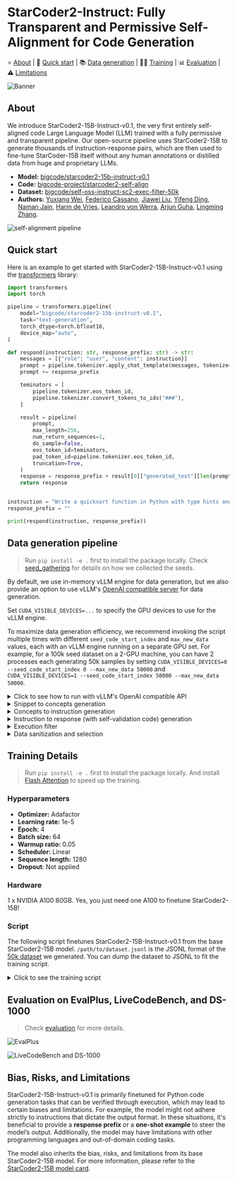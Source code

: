 # StarCoder2-Instruct: Fully Transparent and Permissive Self-Alignment for Code Generation

<p align="left">
    ⭐️&nbsp;<a href="#about">About</a>
    | 🚀&nbsp;<a href="#quick-start">Quick start</a>
    | 📚&nbsp;<a href="#data-generation-pipeline">Data generation</a>
    | 🧑‍💻&nbsp;<a href="#training-details">Training</a>
    | 📊&nbsp;<a href="#evaluation-on-evalplus-livecodebench-and-ds-1000">Evaluation</a>
    | ⚠️&nbsp;<a href="#bias-risks-and-limitations">Limitations</a>
</p>

![Banner](https://huggingface.co/datasets/bigcode/starcoder2-instruct-assets/resolve/main/banner.png)

<!-- 
> [!WARNING]
> This documentation is still WIP. -->

## About

We introduce StarCoder2-15B-Instruct-v0.1, the very first entirely self-aligned code Large Language Model (LLM) trained with a fully permissive and transparent pipeline. Our open-source pipeline uses StarCoder2-15B to generate thousands of instruction-response pairs, which are then used to fine-tune StarCoder-15B itself without any human annotations or distilled data from huge and proprietary LLMs.

- **Model:** [bigcode/starcoder2-15b-instruct-v0.1](https://huggingface.co/bigcode/starcoder2-instruct-15b-v0.1)
- **Code:** [bigcode-project/starcoder2-self-align](https://github.com/bigcode-project/starcoder2-self-align)
- **Dataset:** [bigcode/self-oss-instruct-sc2-exec-filter-50k](https://huggingface.co/datasets/bigcode/self-oss-instruct-sc2-exec-filter-50k/)
- **Authors:**
[Yuxiang Wei](https://yuxiang.cs.illinois.edu),
[Federico Cassano](https://federico.codes/),
[Jiawei Liu](https://jw-liu.xyz),
[Yifeng Ding](https://yifeng-ding.com),
[Naman Jain](https://naman-ntc.github.io),
[Harm de Vries](https://www.harmdevries.com),
[Leandro von Werra](https://twitter.com/lvwerra),
[Arjun Guha](https://www.khoury.northeastern.edu/home/arjunguha/main/home/),
[Lingming Zhang](https://lingming.cs.illinois.edu).

![self-alignment pipeline](https://huggingface.co/datasets/bigcode/starcoder2-instruct-assets/resolve/main/method.png)

## Quick start

Here is an example to get started with StarCoder2-15B-Instruct-v0.1 using the [transformers](https://huggingface.co/docs/transformers/index) library:

```python
import transformers
import torch

pipeline = transformers.pipeline(
    model="bigcode/starcoder2-15b-instruct-v0.1",
    task="text-generation",
    torch_dtype=torch.bfloat16,
    device_map="auto",
)

def respond(instruction: str, response_prefix: str) -> str:
    messages = [{"role": "user", "content": instruction}]
    prompt = pipeline.tokenizer.apply_chat_template(messages, tokenize=False)
    prompt += response_prefix

    teminators = [
        pipeline.tokenizer.eos_token_id,
        pipeline.tokenizer.convert_tokens_to_ids("###"),
    ]

    result = pipeline(
        prompt,
        max_length=256,
        num_return_sequences=1,
        do_sample=False,
        eos_token_id=teminators,
        pad_token_id=pipeline.tokenizer.eos_token_id,
        truncation=True,
    )
    response = response_prefix + result[0]["generated_text"][len(prompt) :].split("###")[0].rstrip()
    return response


instruction = "Write a quicksort function in Python with type hints and a 'less_than' parameter for custom sorting criteria."
response_prefix = ""

print(respond(instruction, response_prefix))
```

## Data generation pipeline

> Run `pip install -e .` first to install the package locally. Check [seed_gathering](seed_gathering/) for details on how we collected the seeds.

By default, we use in-memory vLLM engine for data generation, but we also provide an option to use vLLM's [OpenAI compatible server](https://docs.vllm.ai/en/latest/serving/openai_compatible_server.html) for data generation.

Set `CUDA_VISIBLE_DEVICES=...` to specify the GPU devices to use for the vLLM engine.

To maximize data generation efficiency, we recommend invoking the script multiple times with different `seed_code_start_index` and `max_new_data` values, each with an vLLM engine running on a separate GPU set. For example, for a 100k seed dataset on a 2-GPU machine, you can have 2 processes each generating 50k samples by setting `CUDA_VISIBLE_DEVICES=0 --seed_code_start_index 0 --max_new_data 50000` and `CUDA_VISIBLE_DEVICES=1 --seed_code_start_index 50000 --max_new_data 50000`.

<details>

<summary>Click to see how to run with vLLM's OpenAI compatible API</summary>

To do so, make sure the vLLM server is running, and the associated `openai` environment variables are set.

For example, you can start an vLLM server with `docker`:

```shell
docker run --gpus '"device=0"' \
    -v $HF_HOME:/root/.cache/huggingface \                            
    -p 10000:8000 \
    --ipc=host \
    vllm/vllm-openai:v0.3.3 \
    --model bigcode/starcoder2-15b \
    --tensor-parallel-size 1 --dtype bfloat16
```

And then set the environment variables as follows:

```shell
export OPENAI_API_KEY="EMPTY"
export OPENAI_BASE_URL="http://localhost:10000/v1/"
```

You will also need to set `--use_vllm_server True` in the following commands.

</details>

<details>

<summary>Snippet to concepts generation</summary>

```shell
MODEL=bigcode/starcoder2-15b
MAX_NEW_DATA=1000000
python src/star_align/self_ossinstruct.py \
    --use_vllm_server False \
    --instruct_mode "S->C" \
    --seed_data_files /path/to/seeds.jsonl \
    --max_new_data $MAX_NEW_DATA \
    --tag concept_gen \
    --temperature 0.7 \
    --seed_code_start_index 0 \
    --model $MODEL \
    --num_fewshots 8 \
    --num_batched_requests 2000 \
    --num_sample_per_request 1
```

</details>

<details>

<summary>Concepts to instruction generation</summary>

```shell
MODEL=bigcode/starcoder2-15b
MAX_NEW_DATA=1000000
python src/star_align/self_ossinstruct.py \
    --instruct_mode "C->I" \
    --seed_data_files /path/to/concepts.jsonl \
    --max_new_data $MAX_NEW_DATA \
    --tag instruction_gen \
    --temperature 0.7 \
    --seed_code_start_index 0 \
    --model $MODEL \
    --num_fewshots 8 \
    --num_sample_per_request 1 \
    --num_batched_request 2000
```

</details>

<details>

<summary>Instruction to response (with self-validation code) generation</summary>

```shell
MODEL=bigcode/starcoder2-15b
MAX_NEW_DATA=1000000
python src/star_align/self_ossinstruct.py \
    --instruct_mode "I->R" \
    --seed_data_files path/to/instructions.jsonl  \
    --max_new_data $MAX_NEW_DATA \
    --tag response_gen \
    --seed_code_start_index 0 \
    --model $MODEL \
    --num_fewshots 1 \
    --num_batched_request 500 \
    --num_sample_per_request 10 \
    --temperature 0.7
```

</details>

<details>

<summary>Execution filter</summary>

> **Warning:** Though we implemented reliability guards, it is highly recommended to run execution in a sandbox environment we provided.
<!-- 
```shell
python src/star_align/execution_filter.py --response_path /path/to/response.jsonl --result_path /path/to/filtered.jsonl
# The current implementation may cause deadlock.
# If you encounter deadlock, manually do `ps -ef | grep execution_filter` and kill the stuck process.
# Note that filtered.jsonl may contain multiple passing samples for the same instruction which needs further selection.
``` -->

To use the Docker container for executing code, you will first need to `git submodule update --init --recursive` to clone the server, then run:

```shell
pushd ./src/star_align/code_exec_server
./pull_and_run.sh
popd
python src/star_align/execution_filter.py \
    --response_paths /path/to/response.jsonl \
    --result_path /path/to/filtered.jsonl \
    --max_batched_tasks 10000 \
    --container_server http://127.0.0.1:8000
```

Execution filter will produce a flattened list of JSONL entries with a `pass` field indicating whether the execution passed or not. **It also incrementally dumps the results and can load a cached partial data file.** You can recover an execution with:

```shell
python src/star_align/execution_filter.py \
    --response_paths /path/to/response.jsonl* \
    --cache_paths /path/to/filtered.jsonl* \
    --result_path /path/to/filtered-1.jsonl \
    --max_batched_tasks 10000 \
    --container_server http://127.0.0.1:8000
```

Note that sometimes execution can lead to significant slowdowns due to excessive resource consumption. To alleviate this, you can limit the docker's cpu usage (e.g., `docker run --cpuset-cpus="0-31"`). You can also do:

```shell
# For example, you can set the command to be `sudo pkill -f '/tmp/codeexec'`
export CLEANUP_COMMAND="the command to execute after each batch"
python src/star_align/execution_filter.py...
```

Also, the container connection may be lost during execution. In this case, you can just leverage the caching mechanism described above to re-run the script.

</details>

<details>

<summary>Data sanitization and selection</summary>

```shell
python src/star_align/sanitize_data.py \
    --data_files /path/to/filtered.jsonl* \
    --output_file /path/to/final_dataset.jsonl \
    --parse_raw_response True \
    --passing_only True \
    --exact_match_dedup True \
    --data_augmentation False
```

</details>

## Training Details

> Run `pip install -e .` first to install the package locally. And install [Flash Attention](https://github.com/Dao-AILab/flash-attention) to speed up the training.

### Hyperparameters

- **Optimizer:** Adafactor
- **Learning rate:** 1e-5
- **Epoch:** 4
- **Batch size:** 64
- **Warmup ratio:** 0.05
- **Scheduler:** Linear
- **Sequence length:** 1280
- **Dropout**: Not applied

### Hardware

1 x NVIDIA A100 80GB. Yes, you just need one A100 to finetune StarCoder2-15B!

### Script

The following script finetunes StarCoder2-15B-Instruct-v0.1 from the base StarCoder2-15B model. `/path/to/dataset.jsonl` is the JSONL format of the [50k dataset](https://huggingface.co/datasets/bigcode/self-oss-instruct-sc2-exec-filter-50k) we generated. You can dump the dataset to JSONL to fit the training script.

<details>

<summary>Click to see the training script</summary>

NOTE: StarCoder2-15B sets dropout values to 0.1 by default. We did not apply dropout in finetuning and thus set the them to 0.0.

```shell
MODEL_KEY=bigcode/starcoder2-15b
LR=1e-5
EPOCH=4
SEQ_LEN=1280
WARMUP_RATIO=0.05
OUTPUT_DIR=/path/to/output_model
DATASET_FILE=/path/to/50k-dataset.jsonl
accelerate launch -m star_align.train \
    --model_key $MODEL_KEY \
    --model_name_or_path $MODEL_KEY \
    --use_flash_attention True \
    --datafile_paths $DATASET_FILE \
    --output_dir $OUTPUT_DIR \
    --bf16 True \
    --num_train_epochs $EPOCH \
    --max_training_seq_length $SEQ_LEN \
    --pad_to_max_length False \
    --per_device_train_batch_size 1 \
    --gradient_accumulation_steps 64 \
    --group_by_length False \
    --ddp_find_unused_parameters False \
    --logging_steps 1 \
    --log_level info \
    --optim adafactor \
    --max_grad_norm -1 \
    --warmup_ratio $WARMUP_RATIO \
    --learning_rate $LR \
    --lr_scheduler_type linear \
    --attention_dropout 0.0 \
    --residual_dropout 0.0 \
    --embedding_dropout 0.0
```

</details>

## Evaluation on EvalPlus, LiveCodeBench, and DS-1000

> Check [evaluation](evaluation/) for more details.

![EvalPlus](https://huggingface.co/datasets/bigcode/starcoder2-instruct-assets/resolve/main/evalplus.png)

![LiveCodeBench and DS-1000](https://huggingface.co/datasets/bigcode/starcoder2-instruct-assets/resolve/main/lcb-ds1000.png)

## Bias, Risks, and Limitations

StarCoder2-15B-Instruct-v0.1 is primarily finetuned for Python code generation tasks that can be verified through execution, which may lead to certain biases and limitations. For example, the model might not adhere strictly to instructions that dictate the output format. In these situations, it's beneficial to provide a **response prefix** or a **one-shot example** to steer the model’s output. Additionally, the model may have limitations with other programming languages and out-of-domain coding tasks.

The model also inherits the bias, risks, and limitations from its base StarCoder2-15B model. For more information, please refer to the [StarCoder2-15B model card](https://huggingface.co/bigcode/starcoder2-15b).
